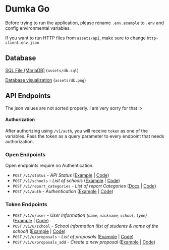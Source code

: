 # Dumka Go
Before trying to run the application, please rename `.env.example` to `.env` and config environmental variables.

If you want to run HTTP files from `assets/api`, make sure to change `http-client.env.json`

## Database

[SQL File (MariaDB)](assets/db.sql) (`assets/db.sql`)

[Database visualization](assets/db.png) (`assets/db.png`)

## API Endpoints

The json values are not sorted properly. I am very sorry for that :>

#### Authorization

After authorizing using `/v1/auth`, you will receive `token` as one of the variables.
Pass the token as a query parameter to every endpoint that needs authorization.

### Open Endpoints

Open endpoints require no Authentication.

* `POST` `/v1/status` - _API Status_ ([Example](assets/api/route_open/status.http) | [Code](src/route/route_open/status.go))
* `POST` `/v1/schools` - _List of schools_  ([Example](assets/api/route_open/schools.http) | [Code](src/route/route_open/schools.go))
* `POST` `/v1/report_categories` - _List of report Categories_ ([Docs](assets/api/route_open/report_categories.http) | [Code](src/route/route_open/report_categories.go))
* `POST` `/v1/auth` - _Authentication_ ([Example](assets/api/route_open/auth.http) | [Code](src/route/route_open/auth.go))

### Token Endpoints

* `POST` `/v1/u/user` - _User Information (`name`, `nickname`, `school`, `type`)_ ([Example](assets/api/route_user/user.http) | [Code](src/route/route_user/user.go))
* `POST` `/v1/u/school` - _School information (list of students & name of the school)_ ([Example](assets/api/route_user/school.http) | [Code](src/route/route_user/school.go))
* `POST` `/v1/u/proposals` - _List of proposals_ ([Example](assets/api/route_user/proposals.http) | [Code](src/route/route_user/proposals.go))
* `POST` `/v1/u/proposals_add` - _Create a new proposal_ ([Example](assets/api/route_user/proposals_add.http) | [Code](src/route/route_user/proposals_add.go))
